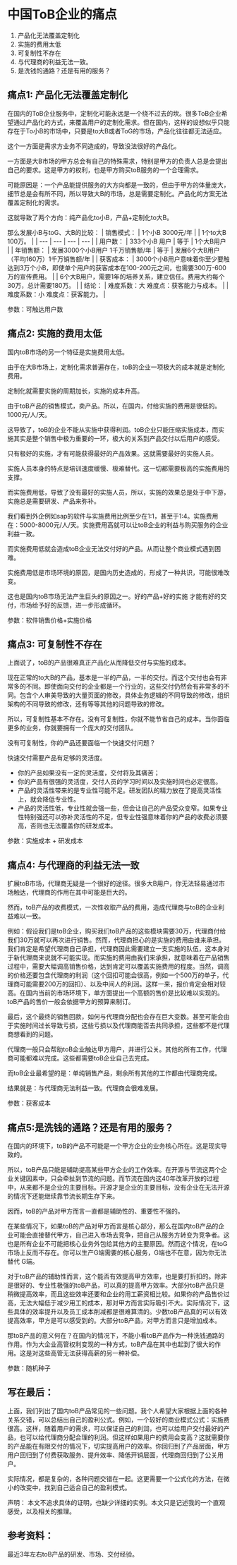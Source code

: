 # 中国ToB企业的痛点
1. 产品化无法覆盖定制化
2. 实施的费用太低
3. 可复制性不存在
4. 与代理商的利益无法一致。
5. 是洗钱的通路？还是有用的服务？

## 痛点1: 产品化无法覆盖定制化

在国内的ToB企业服务中，定制化可能永远是一个绕不过去的坎。很多ToB企业希望通过产品化的方式，来覆盖用户的定制化需求。但在国内，这样的设想似乎只能存在于To小B的市场中，只要是to大B或者ToG的市场，产品化往往都无法适应。

这个一方面是需求方业务不同造成的，导致没法很好的产品化。

一方面是大B市场的甲方总会有自己的特殊需求，特别是甲方的负责人总是会提出自己的要求。这是甲方的权利，也是甲方购买toB服务的一个合理需求。

可能原因是：一个产品能提供服务的大方向都是一致的，但由于甲方的体量庞大，细节总是会有所不同，所以导致大B的市场，总是需要定制化。产品化的方案无法覆盖定制化的需求。

这就导致了两个方向：纯产品化to小B，产品+定制化to大B。

那么发展小B与toG、大B的比较：
| 销售模式： | 1个小B 3000元/年 |  | 1个to大B 100万。 |
| --- | --- | --- | --- |
| 用户数： | 333个小B 用户  | 等于 | 1个大B用户 |
| 年销售额： | 发展3000个小B用户 1千万销售额/年 | 等于 | 发展6个大B用户（平均160万）1千万销售额/年 |
| 获客成本： | 3000个小B用户意味着你至少要触达到3万个小B，即使单个用户的获客成本在100-200元之间，也需要300万-600万的宣传费用。 |  | 6个大B用户，需要1年的培养关系，建立信任。费用大约每个30万，总计需要180万。 |
| 结论： | 难度系数：大 难度点：获客能力与成本。 |  | 难度系数：小 难度点：获客能力。 |

参数：可触达用户数

## 痛点2: 实施的费用太低

国内toB市场的另一个特征是实施费用太低。

由于在大B市场上，定制化需求普遍存在，toB的企业一项极大的成本就是定制化费用。

定制化就需要实施的周期加长，实施的成本升高。

由于toB产品的销售模式，卖产品。所以，在国内，付给实施的费用是很低的。1000元/人/天。

这导致了，toB的企业不能从实施中获得利润。toB企业只能压缩实施成本，而实施其实是整个销售中极为重要的一环，极大的关系到产品交付以后用户的感受。

只有极好的实施，才有可能获得最好的产品效果。这就需要最好的实施人员。

实施人员本身的特点是培训速度缓慢、极难替代。这一切都需要极高的实施费用的支撑。

而实施费用低，导致了没有最好的实施人员，所以，实施的效果总是处于中下游，实施总是需要研发、产品来弥补。

我们看到外企例如sap的软件与实施费用比例至少在1:1，甚至于1:4。实施费用在：5000-8000元/人/天。实施费用高就可以让toB企业的利益与购买服务的企业利益一致。

而实施费用低就会造成toB企业无法交付好的产品。从而让整个商业模式遇到困难。

实施费用低是市场环境的原因，是国内历史造成的，形成了一种共识，可能很难改变。

这也是国内toB市场无法产生巨头的原因之一。好的产品+好的实施 才能有好的交付，市场给予好的反馈，进一步形成循环。

参数：软件销售价格+实施价格

## 痛点3: 可复制性不存在

上面说了，toB的产品很难真正产品化从而降低交付与实施的成本。

现在正常的to大B的产品，基本是一半的产品，一半的交付。而这个交付也会有非常多的不同。即使面向交付的企业都是一个行业的，这些交付仍然会有非常多的不同。包含个人审美导致的大量页面的修改，具体业务逻辑的不同导致的修改，组织架构的不同导致的修改，还有等等其他的问题导致的修改。

所以，可复制性基本不存在。没有可复制性，你就不能节省自己的成本。当你面临更多的业务，你就要拥有一个庞大的交付团队。

没有可复制性，你的产品还要面临一个快速交付问题？

快速交付需要产品有足够的灵活度。

- 你的产品如果没有一定的灵活度，交付将及其痛苦；
- 你的产品有很强的灵活度，交付人员的学习时间以及实施时间也必定很高。
- 产品的灵活性带来的是专业性可能不足。研发团队的精力放在了提高灵活性上，就会降低专业性。
- 产品的灵活性低，专业性就会强一些，但会让自己的产品受众变窄。如果专业性特别强还可以弥补灵活性的不足，但专业性强意味着你的产品的收费必须要高，否则也无法覆盖你的研发成本。

参数：实施成本 + 研发成本

## 痛点4: 与代理商的利益无法一致

扩展toB市场，代理商无疑是一个很好的途径。很多大B用户，你无法轻易通过市场触达，代理商的作用在其中可能是巨大的。

然而，toB产品的收费模式，一次性收取产品的费用，造成代理商与toB的企业利益难以一致。

例如：假设我们是toB企业，购买我们toB产品的这些模块需要30万，代理商付给我们30万就可以再次进行销售。然而，代理商担心的是实施的费用由谁来承担。我们肯定是希望代理商自己承担，代理商因此需要建立一支实施的队伍，这本身对于新代理商来说就不可能实现。而实施的费用由我们来承担，就意味着在产品销售过程中，需要大幅调高销售价格，达到肯定可以覆盖实施费用的程度。当然，调高的价格还要包含代理商的利润（这个回扣可能会很高，例如一个500万的单子，代理商可能需要200万的回扣）、以及中间人的利润。这样一来，报价肯定会相对较高。在国内当前的市场环境下，单方面提出一个高额的售价是比较难以实现的。toB产品的售价一般会依据甲方的预算来制订。

最后，这个最终的销售回款，如何与代理商分配也会存在巨大变数。甚至可能会由于实施时间过长导致亏损，这些亏损以及代理商能否去共同承担，这些都不是代理商想看到的问题。

代理商一般只会帮助toB企业触达甲方用户，并进行公关。其他的所有工作，代理商可能都难以完成。这些都需要toB企业自己去完成。

而toB企业最希望的是：单纯销售产品，剩余所有其他的工作都由代理商完成。

结果就是：与代理商无法利益一致。代理商会很难发展。

参数：获客成本

## 痛点5:是洗钱的通路？还是有用的服务？

在国内的环境下，toB的产品不可能是一个甲方企业的业务核心所在。这是现实导致的。

所以，toB产品只能是辅助提高某些甲方企业的工作效率。在开源与节流这两个企业关键因素中，只会牵扯到节流的问题。而节流在国内这40年改革开放的过程中，从来都不是企业的主要目标。开源才是企业的主要目标，没有企业在无法开源的情况下还能继续靠节流长期生存下来。

因而，toB的产品对甲方而言一直都是辅助性的、重要性不强的。

在某些情况下，如果toB的产品对甲方而言是核心部分，那么在国内toB产品的企业可能会直接替代甲方，自己进入市场去竞争，把自己从服务方转变为竞争者。这也是所有企业不可能把核心业务外包给其他方的主要原因。然而这个情况，在toG市场上反而不存在。你可以生产G端需要的核心服务，G端也不在意，因为你无法替代 G端。

对于toB产品的辅助性而言，这个能否有效提高甲方效率，也是要打折扣的。除非是很好的、专业性极强的toB产品，可以真的提高甲方效率。大部分toB产品只是稍微提高效率，而且这些效率还要和企业的用工薪资相比较。如果你的产品售价过高，无法大幅低于减少用工的成本，那对甲方而言实际吸引不大。实际情况下，这些具体的效率提升以及员工成本削减都是很难算清的。少数toB产品真的可以有效提高效率，甲方是可以感受到的。大部分toB产品，对甲方而言只是增加成本。

那toB产品的意义何在？在国内的情况下，不能小看toB产品作为一种洗钱通路的作用。作为大企业高管权利变现的一种方式，toB产品在其中也起到了很大的作用。这是对这些高管无法获得高薪的另一种补偿。

参数：随机种子



## 写在最后：

上面，我们列出了国内toB产品常见的一些问题。我个人希望大家根据上面的各种关系交错，可以总结出自己的盈利公式。例如，一个较好的商业模式公式：实施费很高。这样，随着用户的需求，可以保证自己的利润，也可以给用户交付最好的产品，也可以给代理商分配合理的利润。但这样如果用户的费用会变高？这就需要你的产品能在有限交付的情况下，切实提高用户的效率。你回归到了产品层面，甲方用户回归到了付费获取服务、提升效率、降低开销层面，代理商回归到了公关用户。

实际情况，都是复杂的，各种问题交错在一起。这更需要一个公式化的方法，在微小的改变中，找到自己适合自己的盈利模式。

声明： 本文不追求具体的证明，也缺少详细的实例。本文只是记述我的一个直观感受，以及相关的推理。

## 参考资料：

最近3年左右toB产品的研发、市场、交付经验。
